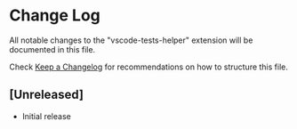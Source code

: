 # Change Log

All notable changes to the "vscode-tests-helper" extension will be documented in this file.

Check [Keep a Changelog](http://keepachangelog.com/) for recommendations on how to structure this file.

## [Unreleased]

- Initial release